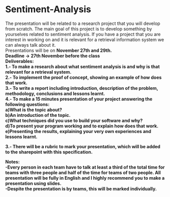 # Sentiment-Analysis

The presentation will be related to a research project that you will develop from scratch. The main goal of this project is to develop something by yourselves related to sentiment analysis. If you have a project that you are interest in working on and it is relevant for a retrieval information system we can always talk about it. <br>
Presentations will be on <b>November 27th and 29th.<b> <br>
Deadline -> <b>27th November before the class<b> <br>
Deliverables:<br>
1.- To make a research about what sentiment analysis is and why is that relevant for a retrieval system. <br>
2.- To implement the proof of concept, showing an example of how does that work.<br>
3.- To write a report including introduction, description of the problem, methodology, conclusions and lessons learnt.<br>
4.- To make a 15 minutes presentation of your project answering the following questions:<br>
a)What is the topic about?<br>
b)An introduction of the topic.<br>
c)What techniques did you use to build your software and why?<br>
d)To present your program working and to explain how does that work.<br>
e)Presenting the results, explaining your very own experiences and lessons learnt.<br>

3.- There will be a rubric to mark your presentation, which will be added to the sharepoint with this specification.<br>

Notes: <br>
-Every person in each team have to talk at least a third of the total time for teams with three people and half of the time for teams of two people. All presentation will be fully in English and I highly recommend you to make a presentation using slides. <br>
-Despite the presentation is by teams, this will be marked individually. <br>
